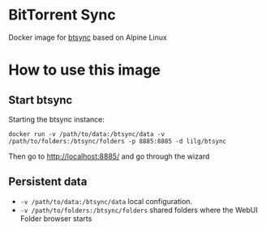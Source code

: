 # BitTorrent Sync

Docker image for [btsync](https://www.getsync.com/) based on Alpine Linux

# How to use this image
## Start btsync
Starting the btsync instance:

```
docker run -v /path/to/data:/btsync/data -v /path/to/folders:/btsync/folders -p 8885:8885 -d lilg/btsync
```
Then go to [http://localhost:8885/](http://localhost:8885/) and go through the wizard

## Persistent data

 - `-v /path/to/data:/btsync/data` local configuration.
 - `-v /path/to/folders:/btsync/folders` shared folders where the WebUI Folder browser starts
